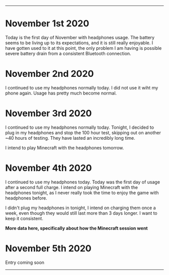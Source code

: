 
***

# November 1st 2020

Today is the first day of November with headphones usage. The battery seems to be living up to its expectations, and it is still really enjoyable. I have gotten used to it at this point, the only problem I am having is possible severe battery drain from a consistent Bluetooth connection.

# November 2nd 2020

I continued to use my headphones normally today. I did not use it wiht my phone again. Usage has pretty much become normal.

# November 3rd 2020

I continued to use my headphones normally today. Tonight, I decided to plug in my headphones and stop the 100 hour test, skipping out on another ~40 hours of testing. They have lasted an incredibly long time.

I intend to play Minecraft with the headphones tomorrow.

# November 4th 2020

I continued to use my headphones today. Today was the first day of usage after a second full charge. I intend on playing Minecraft with the headphones tonight, as I never really took the time to enjoy the game with headphones before.

I didn't plug my headphones in tonight, I intend on charging them once a week, even though they would still last more than 3 days longer. I want to keep it consistent.

**More data here, specifically about how the Minecraft session went**

# November 5th 2020

Entry coming soon

***
